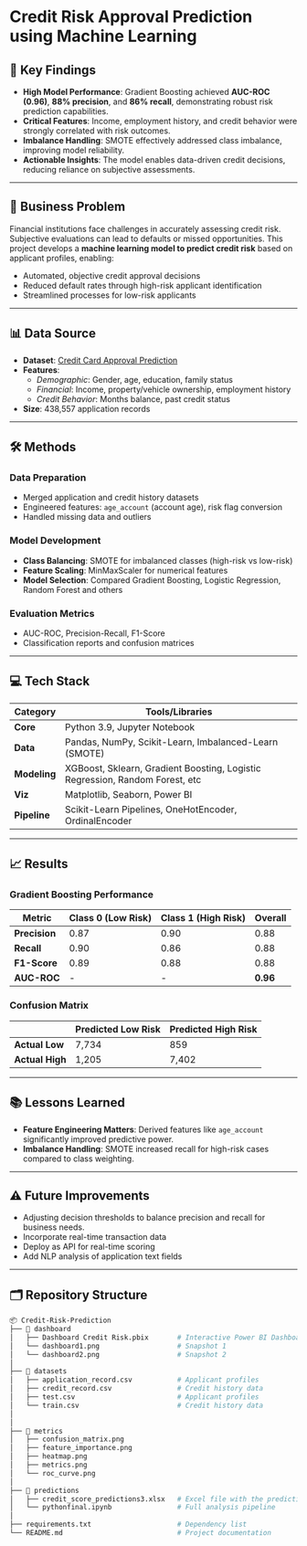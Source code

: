 # Credit Risk Approval Prediction using Machine Learning

## 🔑 Key Findings
- **High Model Performance**: Gradient Boosting achieved **AUC-ROC (0.96)**, **88% precision**, and **86% recall**, demonstrating robust risk prediction capabilities.
- **Critical Features**: Income, employment history, and credit behavior were strongly correlated with risk outcomes.
- **Imbalance Handling**: SMOTE effectively addressed class imbalance, improving model reliability.
- **Actionable Insights**: The model enables data-driven credit decisions, reducing reliance on subjective assessments.

---

## 📌 Business Problem
Financial institutions face challenges in accurately assessing credit risk. Subjective evaluations can lead to defaults or missed opportunities. This project develops a **machine learning model to predict credit risk** based on applicant profiles, enabling:
- Automated, objective credit approval decisions
- Reduced default rates through high-risk applicant identification
- Streamlined processes for low-risk applicants

---

## 📊 Data Source
- **Dataset**: [Credit Card Approval Prediction](https://www.kaggle.com/datasets/rikdifos/credit-card-approval-prediction/data)
- **Features**:
  - *Demographic*: Gender, age, education, family status
  - *Financial*: Income, property/vehicle ownership, employment history
  - *Credit Behavior*: Months balance, past credit status
- **Size**: 438,557 application records

---

## 🛠 Methods
### **Data Preparation**
- Merged application and credit history datasets
- Engineered features: `age_account` (account age), risk flag conversion
- Handled missing data and outliers

### **Model Development**
- **Class Balancing**: SMOTE for imbalanced classes (high-risk vs low-risk)
- **Feature Scaling**: MinMaxScaler for numerical features
- **Model Selection**: Compared  Gradient Boosting, Logistic Regression, Random Forest and others

### **Evaluation Metrics**
- AUC-ROC, Precision-Recall, F1-Score
- Classification reports and confusion matrices

---

## 💻 Tech Stack
| Category       | Tools/Libraries                                                                                     |
|----------------|-----------------------------------------------------------------------------------------------------|
| **Core**       | Python 3.9, Jupyter Notebook                                                                        |
| **Data**       | Pandas, NumPy, Scikit-Learn, Imbalanced-Learn (SMOTE)                                               |
| **Modeling**   | XGBoost, Sklearn, Gradient Boosting, Logistic Regression, Random Forest, etc                        |
| **Viz**        | Matplotlib, Seaborn, Power BI                                                                       |
| **Pipeline**   | Scikit-Learn Pipelines, OneHotEncoder, OrdinalEncoder                                               |

---

## 📈 Results
### **Gradient Boosting Performance**
| Metric         | Class 0 (Low Risk) | Class 1 (High Risk) | Overall    |
|----------------|--------------------|---------------------|------------|
| **Precision**  | 0.87               | 0.90                | 0.88       |
| **Recall**     | 0.90               | 0.86                | 0.88       |
| **F1-Score**   | 0.89               | 0.88                | 0.88       |
| **AUC-ROC**    | -                  | -                   | **0.96**   |

### **Confusion Matrix**
|                | Predicted Low Risk | Predicted High Risk |
|----------------|--------------------|---------------------|
| **Actual Low** | 7,734              | 859                 |
| **Actual High**| 1,205              | 7,402               |

---

## 📚 Lessons Learned
- **Feature Engineering Matters**: Derived features like `age_account` significantly improved predictive power.
- **Imbalance Handling**: SMOTE increased recall for high-risk cases compared to class weighting.


---

## ⚠️ Future Improvements
- Adjusting decision thresholds to balance precision and recall for business needs.
- Incorporate real-time transaction data
- Deploy as API for real-time scoring
- Add NLP analysis of application text fields

---

## 🗂 Repository Structure
```bash
📦 Credit-Risk-Prediction
├── 📂 dashboard 
│   ├── Dashboard Credit Risk.pbix       # Interactive Power BI Dashboard with Machine Learning Predictions
│   └── dashboard1.png                   # Snapshot 1
│   └── dashboard2.png                   # Snapshot 2
│
├── 📂 datasets
│   ├── application_record.csv           # Applicant profiles
│   ├── credit_record.csv                # Credit history data
│   ├── test.csv                         # Applicant profiles
│   └── train.csv                        # Credit history data
│
│
├── 📂 metrics
│   ├── confusion_matrix.png        
│   ├── feature_importance.png      
│   ├── heatmap.png                 
│   ├── metrics.png                 
│   └── roc_curve.png               
│
├── 📂 predictions                  
│   ├── credit_score_predictions3.xlsx   # Excel file with the predictions of the Machine Learning Model 
│   └── pythonfinal.ipynb                # Full analysis pipeline
│
├── requirements.txt                     # Dependency list
└── README.md                            # Project documentation
